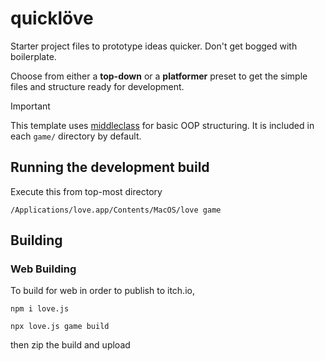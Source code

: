 # quicklöve 

Starter project files to prototype ideas quicker. 
Don't get bogged with boilerplate.

Choose from either a **top-down** or a **platformer** preset to get the simple files and structure ready for development.

> [!IMPORTANT]
> This template uses [middleclass](https://github.com/kikito/middleclass?tab=readme-ov-file) for basic OOP structuring.
> It is included in each `game/` directory by default.

## Running the development build

Execute this from top-most directory

```
/Applications/love.app/Contents/MacOS/love game
```

## Building

### Web Building

To build for web in order to publish to itch.io,

```
npm i love.js
```

```
npx love.js game build
```

then zip the build and upload
